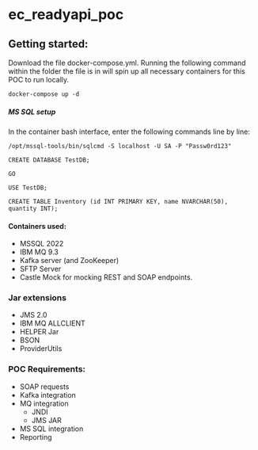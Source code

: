 # ec_readyapi_poc
## Getting started:
Download the file docker-compose.yml. Running the following command within the folder the file is in will spin up all necessary containers for this POC to run locally.

````docker-compose up -d ````

##### MS SQL setup
In the container bash interface, enter the following commands line by line: 

````/opt/mssql-tools/bin/sqlcmd -S localhost -U SA -P "Passw0rd123"````

````CREATE DATABASE TestDB;````

````GO````

````USE TestDB;````

````CREATE TABLE Inventory (id INT PRIMARY KEY, name NVARCHAR(50), quantity INT);````


#### Containers used:
* MSSQL 2022
* IBM MQ 9.3
* Kafka server (and ZooKeeper)
* SFTP Server
* Castle Mock for mocking REST and SOAP endpoints.

### Jar extensions
* JMS 2.0
* IBM MQ ALLCLIENT
* HELPER Jar
* BSON
* ProviderUtils

### POC Requirements: 
* SOAP requests
* Kafka integration
* MQ integration
  * JNDI
  * JMS JAR
* MS SQL integration
* Reporting
